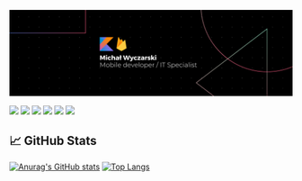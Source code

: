 
[![Header](https://raw.githubusercontent.com/RedC4ke/Redc4ke/main/Banner.png "Header")](https://www.linkedin.com/in/micha%C5%82-wyczarski/)

[![](https://img.shields.io/badge/OS-Windows-orange)](https://www.microsoft.com/pl-pl/windows/)
[![](https://img.shields.io/badge/IDE-IntelliJ_kit-orange)](https://www.jetbrains.com/)
[![](https://img.shields.io/badge/Code-Kotlin-orange)](https://kotlinlang.org/)
[![](https://img.shields.io/badge/Code-Python-orange)](https://www.python.org/)
[![](https://img.shields.io/badge/Tools-PostgreSQL-orange)](https://www.postgresql.org/)
[![](https://img.shields.io/badge/Tools-Firebase-orange)](https://firebase.google.com/)

## 📈 GitHub Stats

[![Anurag's GitHub stats](https://github-readme-stats.vercel.app/api?username=Redc4ke&count_private=true&show_icons=true&theme=vision-friendly-dark&line_height=27&border_radius=0&hide_border=true)](https://github.com/anuraghazra/github-readme-stats)
[![Top Langs](https://github-readme-stats.vercel.app/api/top-langs/?username=Redc4ke&count_private=true&show_icons=true&theme=vision-friendly-dark&line_height=27&card_width=510&border_radius=0&hide_border=true)](https://github.com/anuraghazra/github-readme-stats)

